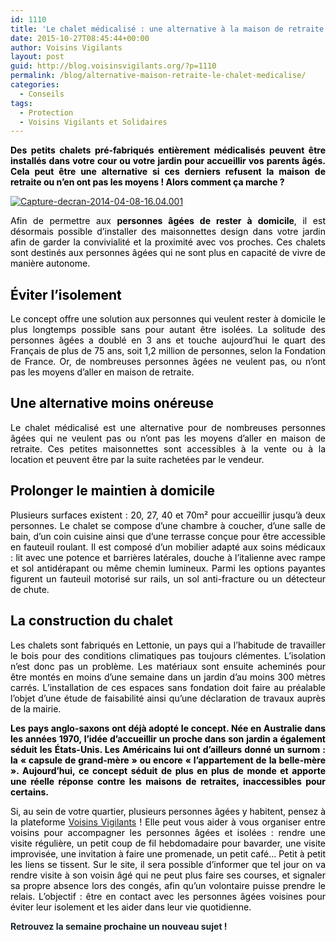 ```yaml
---
id: 1110
title: 'Le chalet médicalisé : une alternative à la maison de retraite !'
date: 2015-10-27T08:45:44+00:00
author: Voisins Vigilants
layout: post
guid: http://blog.voisinsvigilants.org/?p=1110
permalink: /blog/alternative-maison-retraite-le-chalet-medicalise/
categories:
  - Conseils
tags:
  - Protection
  - Voisins Vigilants et Solidaires
---
```

<p style="color: #6b6b6b; text-align: justify;">
  <span style="color: #000000;"><strong>Des petits chalets pré-fabriqués entièrement médicalisés peuvent être installés dans votre cour ou votre jardin pour accueillir vos parents âgés. Cela peut être une alternative si ces derniers refusent la maison de retraite ou n’en ont pas les moyens ! Alors comment ça marche ? </strong></span>
</p>

[<img class="aligncenter  wp-image-1113" src="./../../images/2015/09/Capture-decran-2014-04-08-16.04.001.png" alt="Capture-decran-2014-04-08-16.04.001"/>](./../../images/2015/09/Capture-decran-2014-04-08-16.04.001.png)

<p style="color: #3a4149; text-align: justify;">
  <span style="color: #000000;">Afin de permettre aux <strong>personnes âgées de rester à domicile</strong>, il est désormais possible d’installer des maisonnettes design dans votre jardin afin de garder la convivialité et la proximité avec vos proches. Ces chalets sont destinés aux personnes âgées qui ne sont plus en capacité de vivre de manière autonome.</span>
</p>

<h2 style="color: #3a4149; text-align: justify;">
  <span style="color: #000000;"><strong>Éviter l&rsquo;isolement</strong></span>
</h2>

<p style="text-align: justify;">
  <span style="color: #000000;">Le concept offre une solution aux personnes qui veulent rester à domicile le plus longtemps possible sans pour autant être isolées. La solitude des personnes âgées a doublé en 3 ans et touche aujourd’hui le quart des Français de plus de 75 ans, soit 1,2 million de personnes, selon la Fondation de France. Or, de nombreuses personnes âgées ne veulent pas, ou n’ont pas les moyens d’aller en maison de retraite. </span>
</p>

<h2 style="color: #19232d;">
  <strong><span style="color: #000000;">Une alternative moins onéreuse</span></strong>
</h2>

<p style="color: #606569; text-align: justify;">
  <span style="color: #000000;">Le chalet médicalisé est une alternative pour de nombreuses personnes âgées qui ne veulent pas ou n’ont pas les moyens d’aller en maison de retraite. Ces petites maisonnettes sont accessibles à la vente ou à la location et peuvent être par la suite rachetées par le vendeur. </span>
</p>

<h2 style="color: #606569; text-align: justify;">
  <span style="color: #000000;"><strong>Prolonger le maintien à domicile</strong></span>
</h2>

<p style="color: #606569; text-align: justify;">
  <span style="color: #000000;">Plusieurs surfaces existent : 20, 27, 40 et 70m² pour accueillir jusqu’à deux personnes. Le chalet se compose d’une chambre à coucher, d’une salle de bain, d’un coin cuisine ainsi que d’une terrasse conçue pour être accessible en fauteuil roulant. Il est composé d&rsquo;un mobilier adapté aux soins médicaux : lit avec une potence et barrières latérales, douche à l’italienne avec rampe et sol antidérapant ou même chemin lumineux. Parmi les options payantes figurent un fauteuil motorisé sur rails, un sol anti-fracture ou un détecteur de chute.</span>
</p>

<h2 style="color: #606569; text-align: justify;">
  <strong><span style="color: #000000;">La construction du chalet</span></strong>
</h2>

<p style="color: #606569; text-align: justify;">
  <span style="color: #000000;">Les chalets sont fabriqués en Lettonie, un pays qui a l’habitude de travailler le bois pour des conditions climatiques pas toujours clémentes. L’isolation n’est donc pas un problème. Les matériaux sont ensuite acheminés pour être montés en moins d’une semaine dans un jardin d’au moins 300 mètres carrés. L’installation de ces espaces sans fondation doit faire au préalable l’objet d’une étude de faisabilité ainsi qu’une déclaration de travaux auprès de la mairie.</span>
</p>

<p style="color: #19232d; text-align: justify;">
  <span style="color: #000000;"><strong>Les pays anglo-saxons ont déjà adopté le concept. Née en Australie dans les années 1970, l’idée d’accueillir un proche dans son jardin a également séduit les États-Unis. Les Américains lui ont d’ailleurs donné un surnom : la « capsule de grand-mère » ou encore « l’appartement de la belle-mère ». Aujourd&rsquo;hui, </strong><strong>c</strong><strong>e concept séduit de plus en plus de monde et apporte une réelle réponse contre les maisons de retraites, inaccessibles pour certains.</strong></span>
</p>

<p style="color: #19232d; text-align: justify;">
  <span style="color: #000000;">Si, au sein de votre quartier, plusieurs personnes âgées y habitent, pensez à la plateforme <a href="http://www.voisinsvigilants.org">Voisins Vigilants</a></span><span style="color: #000000;"> ! Elle peut vous aider à vous organiser entre voisins pour accompagner les personnes âgées et isolées : rendre une visite régulière, un petit coup de fil hebdomadaire pour bavarder, une visite improvisée, une invitation à faire une promenade, un petit café… Petit à petit les liens se tissent. Sur le site, il sera possible d’informer que tel jour on va rendre visite à son voisin âgé qui ne peut plus faire ses courses, et signaler sa propre absence lors des congés, afin qu’un volontaire puisse prendre le relais. L&rsquo;objectif : être en contact avec les personnes âgées voisines pour éviter leur isolement et les aider dans leur vie quotidienne.</span>
</p>

<p style="color: #19232d; text-align: justify;">
  <strong>Retrouvez la semaine prochaine un nouveau sujet !</strong>
</p>
